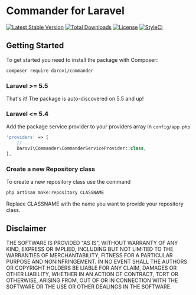


# Commander for Laravel
[![Latest Stable Version](https://poser.pugx.org/darovi/commander/v/stable)](https://packagist.org/packages/darovi/commander) [![Total Downloads](https://poser.pugx.org/darovi/commander/downloads)](https://packagist.org/packages/darovi/commander) [![License](https://poser.pugx.org/darovi/commander/license)](https://packagist.org/packages/darovi/commander) [![StyleCI](https://github.styleci.io/repos/225050142/shield?branch=master)](https://github.styleci.io/repos/225050142)

## Getting Started

To get started you need to install the package with Composer:

```bash
composer require darovi/commander
```

### Laravel >= 5.5

That's it! The package is auto-discovered on 5.5 and up!

### Laravel <= 5.4

Add the package service provider to your providers array in `config/app.php`

```php
'providers' => [
    // ...
    Darovi\Commander\CommanderServiceProvider::class,
],
```

### Create a new Repository class

To create a new repository class use the command

```bash
php artisan make:repository CLASSNAME
```
 
 
 Replace CLASSNAME with the name you want to provide your repository class.

## Disclaimer

THE SOFTWARE IS PROVIDED "AS IS", WITHOUT WARRANTY OF ANY KIND, EXPRESS OR IMPLIED, INCLUDING BUT NOT LIMITED TO THE WARRANTIES OF MERCHANTABILITY, FITNESS FOR A PARTICULAR PURPOSE AND NONINFRINGEMENT. IN NO EVENT SHALL THE AUTHORS OR COPYRIGHT HOLDERS BE LIABLE FOR ANY CLAIM, DAMAGES OR OTHER LIABILITY, WHETHER IN AN ACTION OF CONTRACT, TORT OR OTHERWISE, ARISING FROM, OUT OF OR IN CONNECTION WITH THE SOFTWARE OR THE USE OR OTHER DEALINGS IN THE SOFTWARE.

